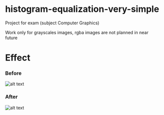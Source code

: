 # histogram-equalization-very-simple
Project for exam (subject Computer Graphics)

Work only for grayscales images, rgba images are not planned in near future

# Effect
### Before
![alt text](https://github.com/dmbsk/histogram-equalization-very-simple-/blob/master/images/source/PgaNb.png)

### After
![alt text](https://github.com/dmbsk/histogram-equalization-very-simple-/blob/master/images/output/PgaNb.png)
